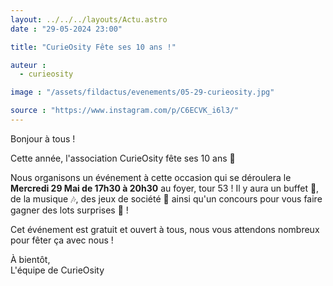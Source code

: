 ```yaml
---
layout: ../../../layouts/Actu.astro
date : "29-05-2024 23:00"

title: "CurieOsity Fête ses 10 ans !"

auteur :
  - curieosity

image : "/assets/fildactus/evenements/05-29-curieosity.jpg"

source : "https://www.instagram.com/p/C6ECVK_i6l3/"
---
```


Bonjour à tous !

Cette année, l'association CurieOsity fête ses 10 ans 🥳

Nous organisons un événement à cette occasion qui se déroulera le __Mercredi 29 Mai de 17h30 à 20h30__ au foyer, tour 53 ! Il y aura un buffet 🎂, de la musique 🎶, des jeux de société 🎲 ainsi qu'un concours pour vous faire gagner des lots surprises 🎁 !

Cet événement est gratuit et ouvert à tous, nous vous attendons nombreux pour fêter ça avec nous !

À bientôt,  
L'équipe de CurieOsity